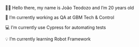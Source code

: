 👋🏻 Hello there, my name is João Teodozo and I’m 20 years old

💼 I’m currently working as QA at GBM Tech & Control

💻 I’m currently use Cypress for automating tests

💡 I’m currently learning Robot Framework
